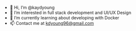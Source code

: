 - 👋 Hi, I’m @kaydyoung
- 👀 I’m interested in full stack development and UI/UX Design
- 🌱 I’m currently learning about developing with Docker
- 📫 Contact me at kdyoung96@gmail.com

<!---
kaydyoung/kaydyoung is a ✨ special ✨ repository because its `README.md` (this file) appears on your GitHub profile.
You can click the Preview link to take a look at your changes.
--->
